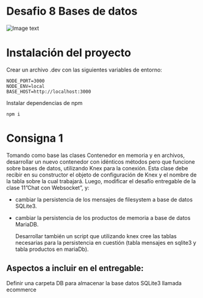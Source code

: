 # Desafio 8 Bases de datos

![Image text](https://www.inecol.mx/inecol/images/ciencia_hoy/base_datos/base_1346px.jpg)

# Instalación del proyecto

Crear un archivo .dev con las siguientes variables de entorno:

    NODE_PORT=3000
    NODE_ENV=local
    BASE_HOST=http://localhost:3000

Instalar dependencias de npm

`npm i`

# Consigna 1

Tomando como base las clases Contenedor en memoria y en archivos, desarrollar un nuevo contenedor con idénticos métodos pero que funcione sobre bases de datos, utilizando Knex para la conexión. Esta clase debe recibir en su constructor el objeto de configuración de Knex y el nombre de la tabla sobre la cual trabajará. Luego, modificar el desafío entregable de la clase 11”Chat con Websocket”, y:

- cambiar la persistencia de los mensajes de filesystem a base de datos SQLite3.
- cambiar la persistencia de los productos de memoria a base de datos MariaDB.

  Desarrollar también un script que utilizando knex cree las tablas necesarias para la persistencia en cuestión (tabla mensajes en sqlite3 y tabla productos en mariaDb).

## Aspectos a incluir en el entregable:

Definir una carpeta DB para almacenar la base datos SQLite3 llamada ecommerce
